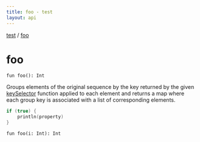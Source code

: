 ```yaml
---
title: foo - test
layout: api
---
```


<div class='api-docs-breadcrumbs'><a href="test/index">test</a> / <a href="test/foo">foo</a></div>

# foo

<div class="overload-group" markdown="1">

<div class="signature"><code><span class="keyword">fun </span><span class="identifier">foo</span><span class="symbol">(</span><span class="symbol">)</span><span class="symbol">: </span><span class="identifier">Int</span></code></div>

Groups elements of the original sequence by the key returned by the given <a href="#">keySelector</a> function
applied to each element and returns a map where each group key is associated with a list of corresponding elements.

<div class="sample" markdown="1">

``` kotlin
if (true) {
    println(property)
}
```

</div>

</div>

<div class="overload-group" markdown="1">

<div class="signature"><code><span class="keyword">fun </span><span class="identifier">foo</span><span class="symbol">(</span><span class="parameterName" id="$foo(kotlin.Int)/i">i</span><span class="symbol">:</span>&nbsp;<span class="identifier">Int</span><span class="symbol">)</span><span class="symbol">: </span><span class="identifier">Int</span></code></div>

</div>
